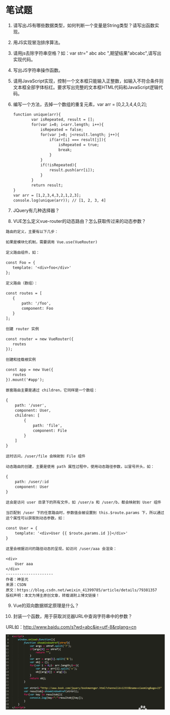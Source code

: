 # 笔试题



1. 请写出JS有哪些数据类型，如何判断一个变量是String类型？请写出函数实现。

2. 用JS实现冒泡排序算法。

3. 请用js去除字符串空格？如：var str="  abc  abc  ",期望结果"abcabc",请写出实现代码。

4. 写出JS字符串操作函数。

5. 请用JavaScript实现，控制一个文本框只能输入正整数，如输入不符合条件则文本框全部字体标红。要求写出完整的文本框HTML代码和JavaScript逻辑代码。

6. 编写一个方法，去掉一个数组的重复元素，var arr = [0,2,3,4,4,0,2];

   ~~~
   function unique(arr){
           var isRepeated, result = [];
           for(var i=0; i<arr.length; i++){
               isRepeated = false;
               for(var j=0; j<result.length; j++){
                   if(arr[i] === result[j]){
                       isRepeated = true;
                       break;
                   }
               }
               if(!isRepeated){
                   result.push(arr[i]);
               }
           }
           return result;
   }
   var arr = [1,2,3,4,3,2,1,2,3];
   console.log(unique(arr)); // [1, 2, 3, 4]
   ~~~

   

7. JQuery有几种选择器？



8. VUE怎么定义vue-router的动态路由？怎么获取传过来的动态参数？

~~~
路由的定义，主要有以下几步：

如果是模块化机制，需要调用 Vue.use(VueRouter)

定义路由组件，如：

const Foo = {
   template: '<div>foo</div>'
};

定义路由（数组）：

const routes = [
   {
       path: '/foo',
       component: Foo
   }
];

创建 router 实例

const router = new VueRouter({
   routes
});

创建和挂载根实例

const app = new Vue({
   routes
}).mount('#app');

嵌套路由主要是通过 children，它同样是一个数组：

{
    path: '/user',
    component: User,
    children: [
        {
            path: 'file',
            component: File
        }
    ]
}

这时访问，/user/file 会映射到 File 组件

动态路由的创建，主要是使用 path 属性过程中，使用动态路径参数，以冒号开头，如：

{
    path: /user/:id
    component: User
}

这会是访问 user 目录下的所有文件，如 /user/a 和 /user/b，都会映射到 User 组件

当匹配到 /user 下的任意路由时，参数值会被设置到 this.$route.params 下，所以通过这个属性可以获取到动态参数，如：

const User = {
    template: '<div>User {{ $route.params.id }}</div>'
}

这里会根据访问的路径动态的呈现，如访问 /user/aaa 会渲染：

<div>
    User aaa
</div>
--------------------- 
作者：神圣光 
来源：CSDN 
原文：https://blog.csdn.net/weixin_41399785/article/details/79381357 
版权声明：本文为博主原创文章，转载请附上博文链接！
~~~



9. Vue的双向数据绑定原理是什么？



10. 封装一个函数，用于获取浏览器URL中查询字符串中的参数？

URL如：http://www.baidu.com/s?wd=abc&ie=utf-8&rqlang=cn

![1544530309101](assets/1544530309101.png)

